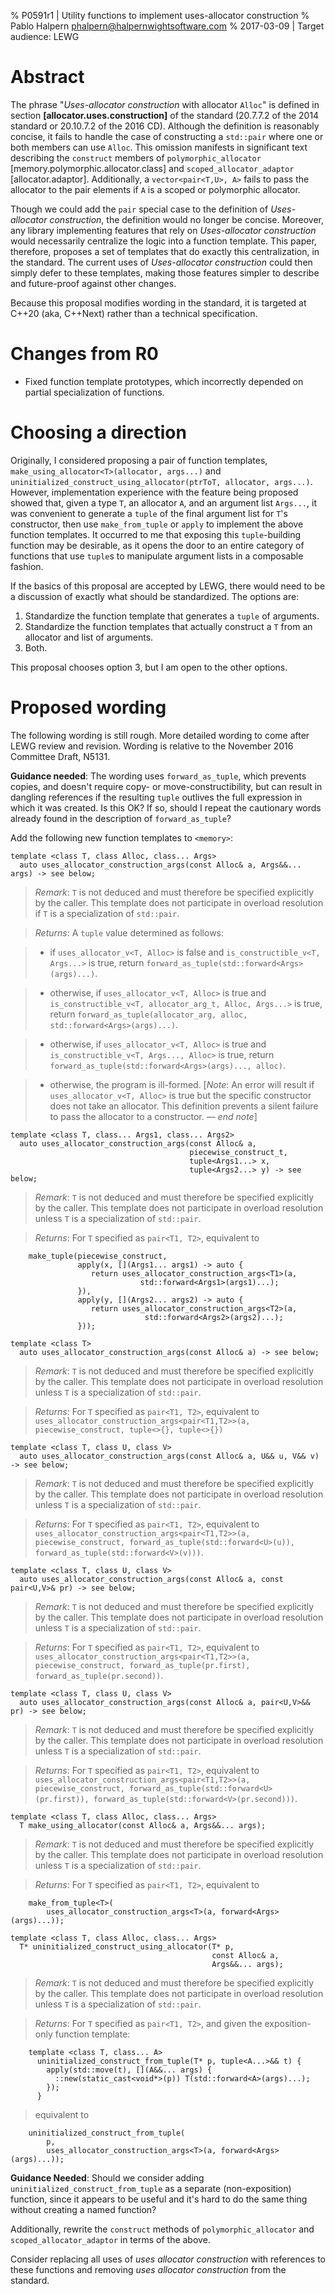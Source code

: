 % P0591r1 | Utility functions to implement uses-allocator construction
% Pablo Halpern <phalpern@halpernwightsoftware.com>
% 2017-03-09 | Target audience: LEWG

Abstract
========
The phrase "*Uses-allocator construction* with allocator `Alloc`" is defined
in section **[allocator.uses.construction]** of the standard (20.7.7.2 of the
2014 standard or 20.10.7.2 of the 2016 CD). Although the definition is
reasonably concise, it fails to handle the case of constructing a `std::pair`
where one or both members can use `Alloc`. This omission manifests in
significant text describing the `construct` members of `polymorphic_allocator`
[memory.polymorphic.allocator.class] and `scoped_allocator_adaptor`
[allocator.adaptor]. Additionally, a `vector<pair<T,U>, A>` fails to pass the
allocator to the pair elements if `A` is a scoped or polymorphic allocator.

Though we could add the `pair` special case to the definition of
*Uses-allocator construction*, the definition would no longer be
concise. Moreover, any library implementing features that rely on
*Uses-allocator construction* would necessarily centralize the logic
into a function template. This paper, therefore, proposes a set of templates
that do exactly this centralization, in the standard. The current uses of
*Uses-allocator
construction* could then simply defer to these templates, making those
features simpler to describe and future-proof against other changes.

Because this proposal modifies wording in the standard, it is targeted at
C++20 (aka, C++Next) rather than a technical specification.

Changes from R0
===============

 * Fixed function template prototypes, which incorrectly depended on partial
   specialization of functions.

Choosing a direction
====================

Originally, I considered proposing a pair of function templates,
`make_using_allocator<T>(allocator, args...)` and
`uninitialized_construct_using_allocator(ptrToT, allocator,
args...)`. However, implementation experience with the feature being proposed
showed that, given a type `T`, an allocator `A`, and an argument list
`Args...`, it was convenient to generate a `tuple` of the final
argument list for `T`'s constructor, then use `make_from_tuple` or `apply` to
implement the above function templates. It occurred to me that exposing this
`tuple`-building function may be desirable, as it opens the door to an entire
category of functions that use `tuple`s to manipulate argument lists in a
composable fashion.

If the basics of this proposal are accepted by LEWG, there would need to be a
discussion of exactly what should be standardized. The options are:

 1. Standardize the function template that generates a `tuple` of arguments.
 2. Standardize the function templates that actually construct a `T` from an
    allocator and list of arguments.
 3. Both.

This proposal chooses option 3, but I am open to the other options.
    
Proposed wording
================

The following wording is still rough. More detailed wording to come after LEWG
review and revision. Wording is relative to the November 2016 Committee Draft,
N5131.

**Guidance needed**: The wording uses `forward_as_tuple`, which prevents
  copies, and doesn't require copy- or move-constructibility, but can result
  in dangling references if the resulting `tuple` outlives the full expression
  in which it was created. Is this OK? If so, should I repeat the cautionary
  words already found in the description of `forward_as_tuple`?

Add the following new function templates to `<memory>`:

    template <class T, class Alloc, class... Args>
      auto uses_allocator_construction_args(const Alloc& a, Args&&... args) -> see below;

> _Remark_: `T` is not deduced and must therefore be specified explicitly by
  the caller. This template does not participate in overload resolution if `T`
  is a specialization of `std::pair`.

> _Returns_: A `tuple` value determined as follows: 

> - if `uses_allocator_v<T, Alloc>` is false and
    `is_constructible_v<T, Args...>` is true, return
    `forward_as_tuple(std::forward<Args>(args)...)`.

> - otherwise, if `uses_allocator_v<T, Alloc>` is true and
    `is_constructible_v<T, allocator_arg_t, Alloc, Args...>` is true, return
    `forward_as_tuple(allocator_arg, alloc, std::forward<Args>(args)...)`.

> - otherwise, if `uses_allocator_v<T, Alloc>` is true and
    `is_constructible_v<T, Args..., Alloc>` is true, return
    `forward_as_tuple(std::forward<Args>(args)..., alloc)`.

> - otherwise, the program is ill-formed. [_Note_: An error will result if
    `uses_allocator_v<T, Alloc>` is true but the specific constructor does not
    take an allocator. This definition prevents a silent failure to pass the
    allocator to a constructor. — _end note_]

    template <class T, class... Args1, class... Args2>
      auto uses_allocator_construction_args(const Alloc& a,
                                            piecewise_construct_t,
                                            tuple<Args1...> x,
                                            tuple<Args2...> y) -> see below;

> _Remark_: `T` is not deduced and must therefore be specified explicitly by
  the caller. This template does not participate in overload resolution unless
  `T` is a specialization of `std::pair`.

> _Returns_: For `T` specified as `pair<T1, T2>`, equivalent to

        make_tuple(piecewise_construct,
                   apply(x, [](Args1... args1) -> auto {
                      return uses_allocator_construction_args<T1>(a,
                                 std::forward<Args1>(args1)...);
                   }),
                   apply(y, [](Args2... args2) -> auto {
                      return uses_allocator_construction_args<T2>(a,
                                  std::forward<Args2>(args2)...);
                   }));

    template <class T>
      auto uses_allocator_construction_args(const Alloc& a) -> see below;

> _Remark_: `T` is not deduced and must therefore be specified explicitly by
  the caller. This template does not participate in overload resolution unless
  `T` is a specialization of `std::pair`.

> _Returns_: For `T` specified as `pair<T1, T2>`, equivalent to
  `uses_allocator_construction_args<pair<T1,T2>>(a, piecewise_construct,
  tuple<>{}, tuple<>{})`

    template <class T, class U, class V>
      auto uses_allocator_construction_args(const Alloc& a, U&& u, V&& v) -> see below;

> _Remark_: `T` is not deduced and must therefore be specified explicitly by
  the caller. This template does not participate in overload resolution unless
  `T` is a specialization of `std::pair`.

> _Returns_: For `T` specified as `pair<T1, T2>`, equivalent to
  `uses_allocator_construction_args<pair<T1,T2>>(a,
  piecewise_construct, forward_as_tuple(std::forward<U>(u)),
  forward_as_tuple(std::forward<V>(v)))`.

    template <class T, class U, class V>
      auto uses_allocator_construction_args(const Alloc& a, const pair<U,V>& pr) -> see below;

> _Remark_: `T` is not deduced and must therefore be specified explicitly by
  the caller. This template does not participate in overload resolution unless
  `T` is a specialization of `std::pair`.

> _Returns_: For `T` specified as `pair<T1, T2>`, equivalent to
  `uses_allocator_construction_args<pair<T1,T2>>(a, piecewise_construct,
  forward_as_tuple(pr.first), forward_as_tuple(pr.second))`.

    template <class T, class U, class V>
      auto uses_allocator_construction_args(const Alloc& a, pair<U,V>&& pr) -> see below;

> _Remark_: `T` is not deduced and must therefore be specified explicitly by
  the caller. This template does not participate in overload resolution unless
  `T` is a specialization of `std::pair`.

> _Returns_: For `T` specified as `pair<T1, T2>`, equivalent to
  `uses_allocator_construction_args<pair<T1,T2>>(a,
  piecewise_construct, forward_as_tuple(std::forward<U>(pr.first)),
  forward_as_tuple(std::forward<V>(pr.second)))`.

    template <class T, class Alloc, class... Args>
      T make_using_allocator(const Alloc& a, Args&&... args);

> _Remark_: `T` is not deduced and must therefore be specified explicitly by
  the caller. This template does not participate in overload resolution unless
  `T` is a specialization of `std::pair`.

> _Returns_: For `T` specified as `pair<T1, T2>`, equivalent to

        make_from_tuple<T>(
            uses_allocator_construction_args<T>(a, forward<Args>(args)...));

    template <class T, class Alloc, class... Args>
      T* uninitialized_construct_using_allocator(T* p,
                                                 const Alloc& a,
                                                 Args&&... args);

> _Remark_: `T` is not deduced and must therefore be specified explicitly by
  the caller. This template does not participate in overload resolution unless
  `T` is a specialization of `std::pair`.

> _Returns_: For `T` specified as `pair<T1, T2>`, and given the
  exposition-only function template:

        template <class T, class... A>
          uninitialized_construct_from_tuple(T* p, tuple<A...>&& t) {
            apply(std::move(t), [](A&&... args) { 
              ::new(static_cast<void*>(p)) T(std::forward<A>(args)...);
            });
          }
  
> equivalent to

        uninitialized_construct_from_tuple(
            p,
            uses_allocator_construction_args<T>(a, forward<Args>(args)...));

**Guidance Needed**: Should we consider adding
`uninitialized_construct_from_tuple` as a separate (non-exposition) function,
since it appears to be useful and it's hard to do the same thing without
creating a named function?

Additionally, rewrite the `construct` methods of `polymorphic_allocator` and
`scoped_allocator_adaptor` in terms of the above.

Consider replacing all uses of _uses allocator construction_ with references
to these functions and removing  _uses allocator construction_ from the
standard.
